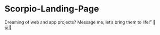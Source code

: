 # Scorpio-Landing-Page

Dreaming of web and app projects? Message me; let’s bring them to life!” 🌟💻📱
